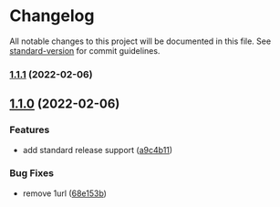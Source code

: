 # Changelog

All notable changes to this project will be documented in this file. See [standard-version](https://github.com/conventional-changelog/standard-version) for commit guidelines.

### [1.1.1](https://github.com/ar-arif/scrap-to-sheet/compare/v1.1.0...v1.1.1) (2022-02-06)

## [1.1.0](https://github.com/ar-arif/scrap-to-sheet/compare/v0.1.0...v1.1.0) (2022-02-06)


### Features

* add standard release support ([a9c4b11](https://github.com/ar-arif/scrap-to-sheet/commit/a9c4b11286930e561909654b05d1954cef05c3ef))


### Bug Fixes

* remove 1url ([68e153b](https://github.com/ar-arif/scrap-to-sheet/commit/68e153b1c4a81605521beaec63d5c6c02c387e6d))
